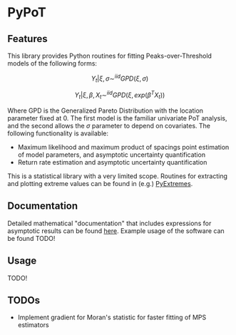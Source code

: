 # PyPoT

## Features

This library provides Python routines for fitting Peaks-over-Threshold models of the following forms:

```math
Y_t | \xi, \sigma \sim^{iid} GPD(\xi, \sigma)
```

```math
Y_t | \xi, \beta, X_t \sim^{iid} GPD(\xi, exp(\beta^T X_t))
```

Where GPD is the Generalized Pareto Distribution with the location parameter fixed at 0.  The first model is the familiar univariate PoT analysis, and the second allows the $\sigma$ parameter to depend on covariates.  The following functionality is available:

- Maximum likelihood and maximum product of spacings point estimation of model parameters, and asymptotic uncertainty quantification
- Return rate estimation and asymptotic uncertainty quantification

This is a statistical library with a very limited scope. Routines for extracting and plotting extreme values can be found in (e.g.) [PyExtremes](https://github.com/georgebv/pyextremes).

## Documentation

Detailed mathematical "documentation" that includes expressions for asymptotic results can be found [here](stats.md).  Example usage of the software can be found TODO!

## Usage

TODO!

## TODOs

- Implement gradient for Moran's statistic for faster fitting of MPS estimators
